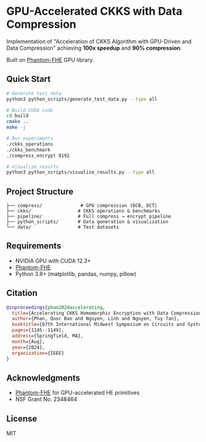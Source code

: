 # GPU-Accelerated CKKS with Data Compression

Implementation of "Acceleration of CKKS Algorithm with GPU-Driven and Data Compression" achieving **100x speedup** and **90% compression**.

Built on [Phantom-FHE](https://github.com/encryptorion-lab/phantom-fhe) GPU library.

## Quick Start
```bash
# Generate test data
python3 python_scripts/generate_test_data.py --type all

# Build CUDA code
cd build
cmake ..
make -j

# Run experiments
./ckks_operations
./ckks_benchmark
./compress_encrypt 8192

# Visualize results
python3 python_scripts/visualize_results.py --type all
```

## Project Structure
```
├── compress/              # GPU compression (DCB, DCT)
├── ckks/                 # CKKS operations & benchmarks
├── pipeline/             # Full compress → encrypt pipeline
├── python_scripts/       # Data generation & visualization
└── data/                 # Test datasets
```

## Requirements

- NVIDIA GPU with CUDA 12.3+
- [Phantom-FHE](https://github.com/encryptorion-lab/phantom-fhe)
- Python 3.8+ (matplotlib, pandas, numpy, pillow)

## Citation
```bibtex
@inproceedings{phan2024accelerating,
  title={Accelerating CKKS Homomorphic Encryption with Data Compression on GPUs},
  author={Phan, Quoc Bao and Nguyen, Linh and Nguyen, Tuy Tan},
  booktitle={67th International Midwest Symposium on Circuits and Systems (MWSCAS)},
  pages={1145--1149},
  address={Springfield, MA},
  month={Aug},
  year={2024},
  organization={IEEE}
}
```

## Acknowledgments

- [Phantom-FHE](https://github.com/encryptorion-lab/phantom-fhe) for GPU-accelerated HE primitives
- NSF Grant No. 2348464

## License


MIT
